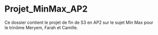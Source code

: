 # Projet_MinMax_AP2
Ce dossier contient le projet de fin de S3 en AP2 sur le sujet Min Max pour le trinôme Meryem, Farah et Camille.
